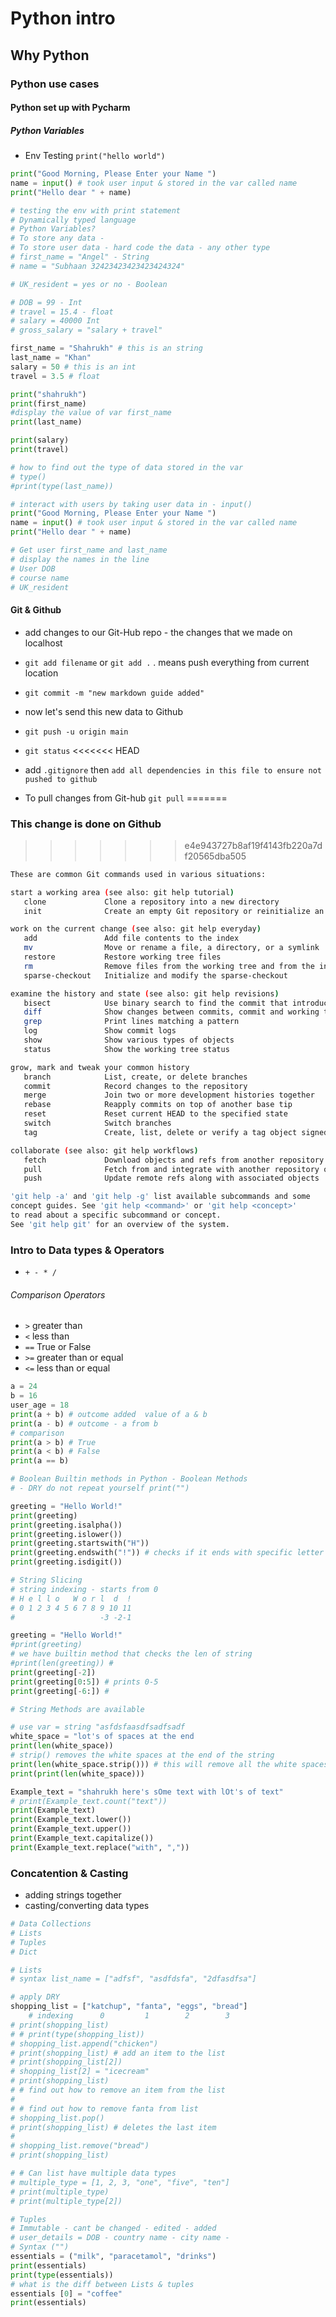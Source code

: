 # Python intro 
## Why Python
### Python use cases
#### Python set up with Pycharm
##### Python Variables 

- Env Testing `print("hello world")`

```python
print("Good Morning, Please Enter your Name ")
name = input() # took user input & stored in the var called name
print("Hello dear " + name)
```
```python
# testing the env with print statement
# Dynamically typed language
# Python Variables?
# To store any data -
# To store user data - hard code the data - any other type
# first_name = "Angel" - String
# name = "Subhaan 32423423423423424324"

# UK_resident = yes or no - Boolean

# DOB = 99 - Int
# travel = 15.4 - float
# salary = 40000 Int
# gross_salary = "salary + travel"

first_name = "Shahrukh" # this is an string
last_name = "Khan"
salary = 50 # this is an int
travel = 3.5 # float

print("shahrukh")
print(first_name)
#display the value of var first_name
print(last_name)

print(salary)
print(travel)

# how to find out the type of data stored in the var
# type()
#print(type(last_name))

# interact with users by taking user data in - input()
print("Good Morning, Please Enter your Name ")
name = input() # took user input & stored in the var called name
print("Hello dear " + name)

# Get user first_name and last_name
# display the names in the line
# User DOB
# course name
# UK_resident

```
#### Git & Github
- add changes to our Git-Hub repo - the changes that we made on localhost

- `git add filename` or `git add .` . means push everything from current location
- `git commit -m "new markdown guide added"`
- now let's send this new data to Github
- `git push -u origin main`
- `git status`
<<<<<<< HEAD
- add `.gitignore` then `add all dependencies in this file to ensure not pushed to github`
- To pull changes from Git-hub `git pull`
=======
### This change is done on Github
>>>>>>> e4e943727b8af19f4143fb220a7df20565dba505

```bash
These are common Git commands used in various situations:

start a working area (see also: git help tutorial)
   clone             Clone a repository into a new directory
   init              Create an empty Git repository or reinitialize an existing one

work on the current change (see also: git help everyday)
   add               Add file contents to the index
   mv                Move or rename a file, a directory, or a symlink
   restore           Restore working tree files
   rm                Remove files from the working tree and from the index
   sparse-checkout   Initialize and modify the sparse-checkout

examine the history and state (see also: git help revisions)
   bisect            Use binary search to find the commit that introduced a bug
   diff              Show changes between commits, commit and working tree, etc
   grep              Print lines matching a pattern
   log               Show commit logs
   show              Show various types of objects
   status            Show the working tree status

grow, mark and tweak your common history
   branch            List, create, or delete branches
   commit            Record changes to the repository
   merge             Join two or more development histories together
   rebase            Reapply commits on top of another base tip
   reset             Reset current HEAD to the specified state
   switch            Switch branches
   tag               Create, list, delete or verify a tag object signed with GPG

collaborate (see also: git help workflows)
   fetch             Download objects and refs from another repository
   pull              Fetch from and integrate with another repository or a local branch
   push              Update remote refs along with associated objects

'git help -a' and 'git help -g' list available subcommands and some
concept guides. See 'git help <command>' or 'git help <concept>'
to read about a specific subcommand or concept.
See 'git help git' for an overview of the system.

```

### Intro to Data types & Operators
- `+ - * /`

###### Comparison Operators 
- `>` greater than
- `<` less than
- `==` True or False 
- `>=` greater than or equal 
- `<=` less than or equal

```python
a = 24
b = 16
user_age = 18
print(a + b) # outcome added  value of a & b
print(a - b) # outcome - a from b
# comparison
print(a > b) # True
print(a < b) # False
print(a == b)
```
```python
# Boolean Builtin methods in Python - Boolean Methods
# - DRY do not repeat yourself print("")

greeting = "Hello World!"
print(greeting)
print(greeting.isalpha())
print(greeting.islower())
print(greeting.startswith("H"))
print(greeting.endswith("!")) # checks if it ends with specific letter
print(greeting.isdigit())

```
```python
# String Slicing
# string indexing - starts from 0
# H e l l o   W o r l  d  !
# 0 1 2 3 4 5 6 7 8 9 10 11
#                   -3 -2-1

greeting = "Hello World!"
#print(greeting)
# we have builtin method that checks the len of string
#print(len(greeting)) #
print(greeting[-2])
print(greeting[0:5]) # prints 0-5
print(greeting[-6:]) #

```
```python
# String Methods are available

# use var = string "asfdsfaasdfsadfsadf                                 "
white_space = "lot's of spaces at the end                                "
print(len(white_space))
# strip() removes the white spaces at the end of the string
print(len(white_space.strip())) # this will remove all the white spaces at the end
print(print(len(white_space)))

Example_text = "shahrukh here's sOme text with lOt's of text"
# print(Example_text.count("text"))
print(Example_text)
print(Example_text.lower())
print(Example_text.upper())
print(Example_text.capitalize())
print(Example_text.replace("with", ","))

```
### Concatention & Casting
- adding strings together
- casting/converting data types
```python
# Data Collections
# Lists
# Tuples
# Dict

# Lists
# syntax list_name = ["adfsf", "asdfdsfa", "2dfasdfsa"]

# apply DRY
shopping_list = ["katchup", "fanta", "eggs", "bread"]
    # indexing      0         1        2        3
# print(shopping_list)
# # print(type(shopping_list))
# shopping_list.append("chicken")
# print(shopping_list) # add an item to the list
# print(shopping_list[2])
# shopping_list[2] = "icecream"
# print(shopping_list)
# # find out how to remove an item from the list
#
# # find out how to remove fanta from list
# shopping_list.pop()
# print(shopping_list) # deletes the last item
#
# shopping_list.remove("bread")
# print(shopping_list)

# # Can list have multiple data types
# multiple_type = [1, 2, 3, "one", "five", "ten"]
# print(multiple_type)
# print(multiple_type[2])

# Tuples
# Immutable - cant be changed - edited - added
# user_details = DOB - country name - city name -
# Syntax ("")
essentials = ("milk", "paracetamol", "drinks")
print(essentials)
print(type(essentials))
# what is the diff between Lists & tuples
essentials [0] = "coffee"
print(essentials)
```



